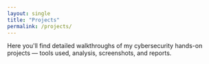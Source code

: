 ```yaml
---
layout: single
title: "Projects"
permalink: /projects/
---
```


Here you'll find detailed walkthroughs of my cybersecurity hands-on projects — tools used, analysis, screenshots, and reports.
